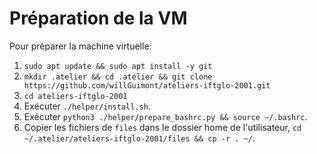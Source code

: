 # Préparation de la VM

Pour préparer la machine virtuelle:
1. `sudo apt update && sudo apt install -y git`
2. `mkdir .atelier && cd .atelier && git clone https://github.com/willGuimont/ateliers-iftglo-2001.git`
3. `cd ateliers-iftglo-2001`
4. Exécuter `./helper/install.sh`.
5. Exécuter `python3 ./helper/prepare_bashrc.py && source ~/.bashrc`.
6. Copier les fichiers de `files` dans le dossier home de l'utilisateur, `cd ~/.atelier/ateliers-iftglo-2001/files && cp -r . ~/`.

